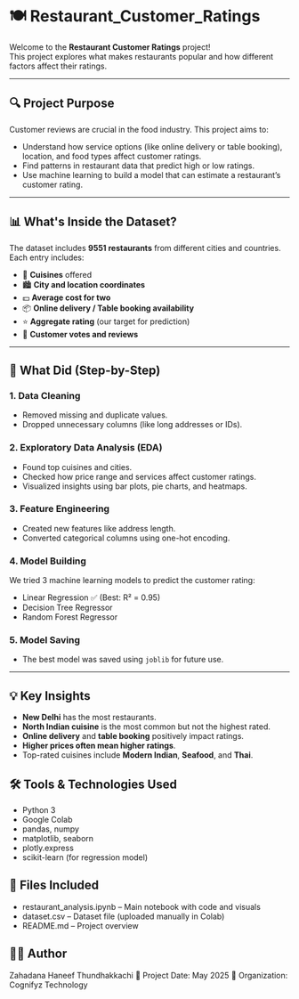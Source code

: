 # 🍽️ Restaurant_Customer_Ratings

Welcome to the **Restaurant Customer Ratings** project!  
This project explores what makes restaurants popular and how different factors affect their ratings.

---

## 🔍 Project Purpose

Customer reviews are crucial in the food industry. This project aims to:
- Understand how service options (like online delivery or table booking), location, and food types affect customer ratings.
- Find patterns in restaurant data that predict high or low ratings.
- Use machine learning to build a model that can estimate a restaurant’s customer rating.

---

## 📊 What's Inside the Dataset?

The dataset includes **9551 restaurants** from different cities and countries.  
Each entry includes:

- 🍱 **Cuisines** offered  
- 🏙️ **City and location coordinates**  
- 💵 **Average cost for two**  
- 📦 **Online delivery / Table booking availability**  
- ⭐ **Aggregate rating** (our target for prediction)  
- 🎯 **Customer votes and reviews**

---

## 🧹 What Did (Step-by-Step)

### 1. **Data Cleaning**
- Removed missing and duplicate values.
- Dropped unnecessary columns (like long addresses or IDs).

### 2. **Exploratory Data Analysis (EDA)**
- Found top cuisines and cities.
- Checked how price range and services affect customer ratings.
- Visualized insights using bar plots, pie charts, and heatmaps.

### 3. **Feature Engineering**
- Created new features like address length.
- Converted categorical columns using one-hot encoding.

### 4. **Model Building**
We tried 3 machine learning models to predict the customer rating:
- Linear Regression ✅ (Best: R² = 0.95)
- Decision Tree Regressor
- Random Forest Regressor

### 5. **Model Saving**
- The best model was saved using `joblib` for future use.

---

## 💡 Key Insights

- **New Delhi** has the most restaurants.
- **North Indian cuisine** is the most common but not the highest rated.
- **Online delivery** and **table booking** positively impact ratings.
- **Higher prices often mean higher ratings**.
- Top-rated cuisines include **Modern Indian**, **Seafood**, and **Thai**.

## 🛠️ Tools & Technologies Used

* Python 3
* Google Colab
* pandas, numpy
* matplotlib, seaborn
* plotly.express
* scikit-learn (for regression model)

## 📁 Files Included

* restaurant_analysis.ipynb – Main notebook with code and visuals
* dataset.csv – Dataset file (uploaded manually in Colab)
* README.md – Project overview

## 👩‍💻 Author
Zahadana Haneef Thundhakkachi
📅 Project Date: May 2025
📍 Organization: Cognifyz Technology

